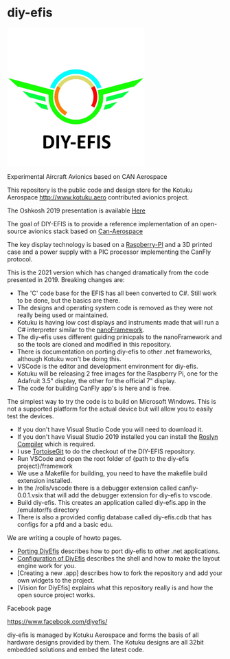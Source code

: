 # diy-efis
![DIY-EFIS](/resources/LogoSq.png)

Experimental Aircraft Avionics based on CAN Aerospace

This repository is the public code and design store for the Kotuku Aerospace http://www.kotuku.aero contributed avionics project.

The Oshkosh 2019 presentation is available [Here](/presentations/Oshkosh2019.pdf)

The goal of DIY-EFIS is to provide a reference implementation of an open-source avionics stack based on [Can-Aerospace](http://www.stockflightsystems.com/canaerospace.html)

The key display technology is based on a [Raspberry-PI](https://www.raspberrypi.org/) and a 3D printed case and a power supply with a PIC processor implementing the CanFly protocol.

This is the 2021 version which has changed dramatically from the code presented in 2019.  Breaking changes are:

* The 'C' code base for the EFIS has all been converted to C#.  Still work to be done, but the basics are there.
* The designs and operating system code is removed as they were not really being used or maintained.
* Kotuku is having low cost displays and instruments made that will run a C# interpreter similar to the [nanoFramework](https://www.nanoframework.net/).
* The diy-efis uses different guiding prinicpals to the nanoFramework and so the tools are cloned and modified in this repository.
* There is documentation on porting diy-efis to other .net frameworks, although Kotuku won't be doing this.
* VSCode is the editor and development environment for diy-efis.
* Kotuku will be releasing 2 free images for the Raspberry Pi, one for the Adafruit 3.5" display, the other for the official 7" display.
* The code for building CanFly app's is here and is free.

The simplest way to try the code is to build on Microsoft Windows.  This is not a supported platform for the actual device but will allow you to easily test the devices.

* If you don't have Visual Studio Code you will need to download it.
* If you don't have Visual Studio 2019 installed you can install the [Roslyn Compiler](https://www.microsoft.com/en-US/download/details.aspx?id=48159) which is required.
* I use [TortoiseGit](https://tortoisegit.org/) to do the checkout of the DIY-EFIS repository.
* Run VSCode and open the root folder of {path to the diy-efis project}/framework
* We use a Makefile for building, you need to have the makefile build extension installed.
* In the <path to the clone>/rolls/vscode there is a debugger extension called canfly-0.0.1.vsix that will add the debugger extension for diy-efis to vscode.
* Build diy-efis.  This creates an application called diy-efis.app in the <path to the diy-efis project>/emulator/fs directory
* There is also a provided config database called diy-efis.cdb that has configs for a pfd and a basic edu.



We are writing a couple of howto pages.

* [Porting DiyEfis](https://github.com/kotuku-aero/diy-efis/wiki/Porting-Diy-Efis) describes how to port diy-efis to other .net applications.
* [Configuration of DiyEfis](https://github.com/kotuku-aero/diy-efis/wiki/Configuring-diy-efis) describes the shell and how to make the layout engine work for you.
* [Creating a new .app] describes how to fork the repository and add your own widgets to the project.
* [Vision for DiyEfis] explains what this repository really is and how the open source project works.

Facebook page 

https://www.facebook.com/diyefis/


diy-efis is managed by Kotuku Aerospace and forms the basis of all hardware designs provided by them.  The Kotuku designs are all 32bit embedded solutions and embed the latest code.


